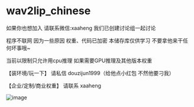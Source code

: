 # wav2lip_chinese

如果你也想加入 请联系微信:xaaheng 我们已创建讨论组一起讨论

程序不联网 因为一些原因 权重、代码已加密 本储存库仅供学习 不要拿他来干任何坏事哦~

当前以限制只允许用cpu推理 如果需要GPU推理及其他版本权重 

【装环境/玩一下】 请私信 douzijun1999（给他点小红包 不然他要刁我）

【企业/定制/商业权重】 请联系 xaaheng



![image](https://github.com/user-attachments/assets/a17bc528-485b-4b63-8268-74b8f0d260a2)
